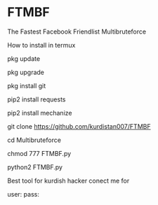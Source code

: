 # FTMBF
The Fastest Facebook Friendlist Multibruteforce

How to install in termux

pkg update

pkg upgrade

pkg install git 

pip2 install requests

pip2 install mechanize

git clone https://github.com/kurdistan007/FTMBF

cd Multibruteforce

chmod 777 FTMBF.py

python2 FTMBF.py


Best tool for kurdish hacker conect me for 

user: 
pass: 
